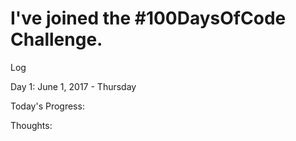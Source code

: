 # I've joined the #100DaysOfCode Challenge.

Log

Day 1: June 1, 2017 - Thursday

Today's Progress: 

Thoughts: 
